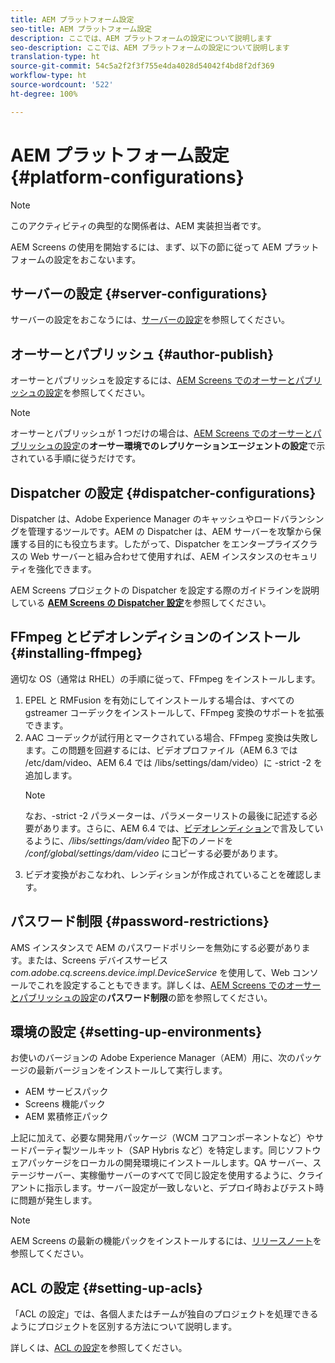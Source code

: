 ```yaml
---
title: AEM プラットフォーム設定
seo-title: AEM プラットフォーム設定
description: ここでは、AEM プラットフォームの設定について説明します
seo-description: ここでは、AEM プラットフォームの設定について説明します
translation-type: ht
source-git-commit: 54c5a2f2f3f755e4da4028d54042f4bd8f2df369
workflow-type: ht
source-wordcount: '522'
ht-degree: 100%

---
```


# AEM プラットフォーム設定 {#platform-configurations}

>[!NOTE]
>
>このアクティビティの典型的な関係者は、AEM 実装担当者です。

AEM Screens の使用を開始するには、まず、以下の節に従って AEM プラットフォームの設定をおこないます。

## サーバーの設定 {#server-configurations}

サーバーの設定をおこなうには、[サーバーの設定](https://helpx.adobe.com/jp/experience-manager/6-5/screens/using/configuring-screens-introduction.html#ServerConfiguration)を参照してください。

## オーサーとパブリッシュ {#author-publish}

オーサーとパブリッシュを設定するには、[AEM Screens でのオーサーとパブリッシュの設定](https://helpx.adobe.com/jp/experience-manager/6-5/screens/using/author-and-publish.html)を参照してください。

>[!NOTE]
>
>オーサーとパブリッシュが 1 つだけの場合は、[AEM Screens でのオーサーとパブリッシュの設定](https://helpx.adobe.com/jp/experience-manager/6-5/screens/using/author-and-publish.html)の&#x200B;**オーサー環境でのレプリケーションエージェントの設定**&#x200B;で示されている手順に従うだけです。

## Dispatcher の設定 {#dispatcher-configurations}

Dispatcher は、Adobe Experience Manager のキャッシュやロードバランシングを管理するツールです。AEM の Dispatcher は、AEM サーバーを攻撃から保護する目的にも役立ちます。したがって、Dispatcher をエンタープライズクラスの Web サーバーと組み合わせて使用すれば、AEM インスタンスのセキュリティを強化できます。

AEM Screens プロジェクトの Dispatcher を設定する際のガイドラインを説明している **[AEM Screens の Dispatcher 設定](https://helpx.adobe.com/jp/experience-manager/6-5/screens/using/dispatcher-configurations-aem-screens.html)**&#x200B;を参照してください。

## FFmpeg とビデオレンディションのインストール {#installing-ffmpeg}

適切な OS（通常は RHEL）の手順に従って、FFmpeg をインストールします。

1. EPEL と RMFusion を有効にしてインストールする場合は、すべての gstreamer コーデックをインストールして、FFmpeg 変換のサポートを拡張できます。
1. AAC コーデックが試行用とマークされている場合、FFmpeg 変換は失敗します。この問題を回避するには、ビデオプロファイル（AEM 6.3 では /etc/dam/video、AEM 6.4 では /libs/settings/dam/video）に -strict -2 を追加します。
   >[!NOTE]
   >
   > なお、-strict -2 パラメーターは、パラメーターリストの最後に記述する必要があります。さらに、AEM 6.4 では、[ビデオレンディション](https://helpx.adobe.com/jp/experience-manager/6-5/screens/using/generating-renditions.html)で言及しているように、*/libs/settings/dam/video* 配下のノードを */conf/global/settings/dam/video* にコピーする必要があります。
1. ビデオ変換がおこなわれ、レンディションが作成されていることを確認します。

## パスワード制限 {#password-restrictions}

AMS インスタンスで AEM のパスワードポリシーを無効にする必要があります。または、Screens デバイスサービス *com.adobe.cq.screens.device.impl.DeviceService* を使用して、Web コンソールでこれを設定することもできます。詳しくは、[AEM Screens でのオーサーとパブリッシュの設定](https://helpx.adobe.com/jp/experience-manager/6-5/screens/using/author-and-publish.html)の&#x200B;**パスワード制限**&#x200B;の節を参照してください。

## 環境の設定 {#setting-up-environments}

お使いのバージョンの Adobe Experience Manager（AEM）用に、次のパッケージの最新バージョンをインストールして実行します。

* AEM サービスパック
* Screens 機能パック
* AEM 累積修正パック

上記に加えて、必要な開発用パッケージ（WCM コアコンポーネントなど）やサードパーティ製ツールキット（SAP Hybris など）を特定します。同じソフトウェアパッケージをローカルの開発環境にインストールします。QA サーバー、ステージサーバー、実稼働サーバーのすべてで同じ設定を使用するように、クライアントに指示します。サーバー設定が一致しないと、デプロイ時およびテスト時に問題が発生します。

>[!NOTE]
>
>AEM Screens の最新の機能パックをインストールするには、[リリースノート](https://helpx.adobe.com/jp/experience-manager/6-5/screens/user-guide.html?topic=/experience-manager/6-5/screens/morehelp/release-notes.ug.js)を参照してください。

## ACL の設定 {#setting-up-acls}

「ACL の設定」では、各個人またはチームが独自のプロジェクトを処理できるようにプロジェクトを区別する方法について説明します。

詳しくは、[ACL の設定](https://helpx.adobe.com/jp/experience-manager/6-5/screens/using/setting-up-acls.html)を参照してください。
